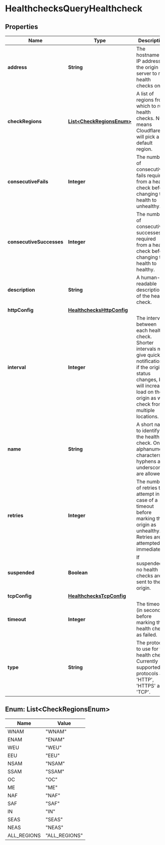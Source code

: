 

# HealthchecksQueryHealthcheck


## Properties

| Name | Type | Description | Notes |
|------------ | ------------- | ------------- | -------------|
|**address** | **String** | The hostname or IP address of the origin server to run health checks on. |  |
|**checkRegions** | [**List&lt;CheckRegionsEnum&gt;**](#List&lt;CheckRegionsEnum&gt;) | A list of regions from which to run health checks. Null means Cloudflare will pick a default region. |  [optional] |
|**consecutiveFails** | **Integer** | The number of consecutive fails required from a health check before changing the health to unhealthy. |  [optional] |
|**consecutiveSuccesses** | **Integer** | The number of consecutive successes required from a health check before changing the health to healthy. |  [optional] |
|**description** | **String** | A human-readable description of the health check. |  [optional] |
|**httpConfig** | [**HealthchecksHttpConfig**](HealthchecksHttpConfig.md) |  |  [optional] |
|**interval** | **Integer** | The interval between each health check. Shorter intervals may give quicker notifications if the origin status changes, but will increase load on the origin as we check from multiple locations. |  [optional] |
|**name** | **String** | A short name to identify the health check. Only alphanumeric characters, hyphens and underscores are allowed. |  |
|**retries** | **Integer** | The number of retries to attempt in case of a timeout before marking the origin as unhealthy. Retries are attempted immediately. |  [optional] |
|**suspended** | **Boolean** | If suspended, no health checks are sent to the origin. |  [optional] |
|**tcpConfig** | [**HealthchecksTcpConfig**](HealthchecksTcpConfig.md) |  |  [optional] |
|**timeout** | **Integer** | The timeout (in seconds) before marking the health check as failed. |  [optional] |
|**type** | **String** | The protocol to use for the health check. Currently supported protocols are &#39;HTTP&#39;, &#39;HTTPS&#39; and &#39;TCP&#39;. |  [optional] |



## Enum: List&lt;CheckRegionsEnum&gt;

| Name | Value |
|---- | -----|
| WNAM | &quot;WNAM&quot; |
| ENAM | &quot;ENAM&quot; |
| WEU | &quot;WEU&quot; |
| EEU | &quot;EEU&quot; |
| NSAM | &quot;NSAM&quot; |
| SSAM | &quot;SSAM&quot; |
| OC | &quot;OC&quot; |
| ME | &quot;ME&quot; |
| NAF | &quot;NAF&quot; |
| SAF | &quot;SAF&quot; |
| IN | &quot;IN&quot; |
| SEAS | &quot;SEAS&quot; |
| NEAS | &quot;NEAS&quot; |
| ALL_REGIONS | &quot;ALL_REGIONS&quot; |



